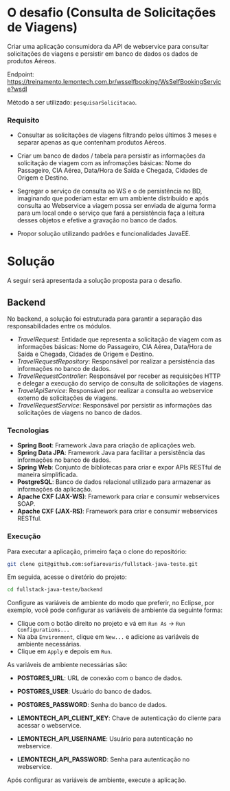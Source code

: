 # O desafio (Consulta de Solicitações de Viagens)

Criar uma aplicação consumidora da API de webservice para consultar solicitações de viagens e persistir em banco de dados os dados de produtos Aéreos.

Endpoint: https://treinamento.lemontech.com.br/wsselfbooking/WsSelfBookingService?wsdl

Método a ser utilizado: `pesquisarSolicitacao`.

### Requisito

- Consultar as solicitações de viagens filtrando pelos últimos 3 meses e separar apenas as que contenham produtos Aéreos.

- Criar um banco de dados / tabela para persistir as informações da solicitação de viagem com as infromações básicas: Nome do Passageiro, CIA Aérea, Data/Hora de Saída e Chegada, Cidades de Origem e Destino.

- Segregar o serviço de consulta ao WS e o de persistência no BD, imaginando que poderiam estar em um ambiente distribuído e após consulta ao Webservice a viagem possa ser enviada de alguma forma para um local onde o serviço que fará a persistência faça a leitura desses objetos e efetive a gravação no banco de dados.

- Propor solução utilizando padrões e funcionalidades JavaEE.

# Solução

A seguir será apresentada a solução proposta para o desafio.

## Backend

No backend, a solução foi estruturada para garantir a separação das responsabilidades entre os módulos.

- *TravelRequest*: Entidade que representa a solicitação de viagem com as informações básicas: Nome do Passageiro, CIA Aérea, Data/Hora de Saída e Chegada, Cidades de Origem e Destino.
- *TravelRequestRepository*: Responsável por realizar a persistência das informações no banco de dados.
- *TravelRequestController*: Responsável por receber as requisições HTTP e delegar a execução do serviço de consulta de solicitações de viagens.
- *TravelApiService*: Responsável por realizar a consulta ao webservice externo de solicitações de viagens.
- *TravelRequestService*: Responsável por persistir as informações das solicitações de viagens no banco de dados. 

### Tecnologias

- **Spring Boot**: Framework Java para criação de aplicações web.
- **Spring Data JPA**: Framework Java para facilitar a persistência das informações no banco de dados.
- **Spring Web**: Conjunto de bibliotecas para criar e expor APIs RESTful de maneira simplificada.
- **PostgreSQL**: Banco de dados relacional utilizado para armazenar as informações da aplicação.
- **Apache CXF (JAX-WS)**: Framework para criar e consumir webservices SOAP.
- **Apache CXF (JAX-RS)**: Framework para criar e consumir webservices RESTful.

### Execução

Para executar a aplicação, primeiro faça o clone do repositório:

```bash
git clone git@github.com:sofiarovaris/fullstack-java-teste.git
```

Em seguida, acesse o diretório do projeto:

```bash
cd fullstack-java-teste/backend
```
Configure as variáveis de ambiente do modo que preferir, no Eclipse, por exemplo, você pode configurar as variáveis de ambiente da seguinte forma:

- Clique com o botão direito no projeto e vá em `Run As` -> `Run Configurations...`
- Na aba `Environment`, clique em `New...` e adicione as variáveis de ambiente necessárias.
- Clique em `Apply` e depois em `Run`.

As variáveis de ambiente necessárias são:

- **POSTGRES_URL**: URL de conexão com o banco de dados.
- **POSTGRES_USER**: Usuário do banco de dados.
- **POSTGRES_PASSWORD**: Senha do banco de dados.

- **LEMONTECH_API_CLIENT_KEY**: Chave de autenticação do cliente para acessar o webservice.
- **LEMONTECH_API_USERNAME**: Usuário para autenticação no webservice.
- **LEMONTECH_API_PASSWORD**: Senha para autenticação no webservice.

Após configurar as variáveis de ambiente, execute a aplicação.